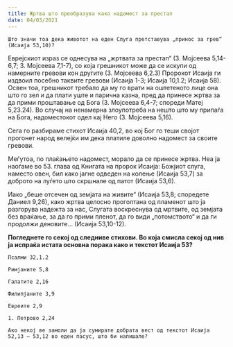 ```yaml
---
title: Жртва што преобразува како надомест за престап 
date: 04/03/2021
---
```


`Што значи тоа дека животот на еден Слуга претставува „принос за грев“ (Исаија 53,10)?`

Еврејскиот израз се однесува на „жртвата за престап“ (3. Мојсеева 5,14-6,7; 3. Мојсеева 7,1-7), со која грешникот може да се искупи од намерните гревови кон другите (3. Мојсеева 6,2.3) Пророкот Исаија ги издвоил посебно таквите гревови (Исаија 1-3; Исаија 10,1.2; Исаија 58). Освен тоа, грешникот требало да му го врати на оштетеното лице она што го зел и да плати уште и парична казна, пред да принесе жртва за да прими проштавање од Бога (3. Мојсеева 6,4-7; спореди Матеј 5,23.24). Во случај на ненамерна злоупотреба на нешто што му припаѓа на Бога, надоместокот одел кај Него (3. Мојсеева 5,16).

Сега го разбираме стихот Исаија 40,2, во кој Бог го теши својот прогонет народ велејќи им дека платиле доволно надомест за своите гревови.

Меѓутоа, по плаќањето надомест, морало да се принесе жртва. Неа ја наоѓаме во 53. глава од Книгата на пророк Исаија: Божјиот слуга, наместо овен, бил како јагне одведен на колење (Исаија 53,7) за доброто на луѓето што скршнале од патот (Исаија 53,6).

Иако „беше отсечен од земјата на живите“ (Исаија 53,8; споредете Даниел 9,26), како жртва целосно проголтана од пламенот што ја разгорува надежта за нас, Слугата воскреснува од мртвите, од земјата без враќање, за да го прими пленот, да го види „потомството“ и да ги продолжи деновите... (Исаија 53,10-12).

**Погледнете го секој од следниве стихови. Во која смисла секој од нив ја испраќа истата основна порака како и текстот Исаија 53?**

`Псалми 32,1.2`

`Римјаните 5,8`

`Галатите 2,16`

`Филипјаните 3,9`

`Евреите 2,9`

`1. Петрово 2,24`

`Ако некој ве замоли да ја сумирате добрата вест од текстот Исаија 52,13 – 53,12 во еден пасус, што би напишале?`